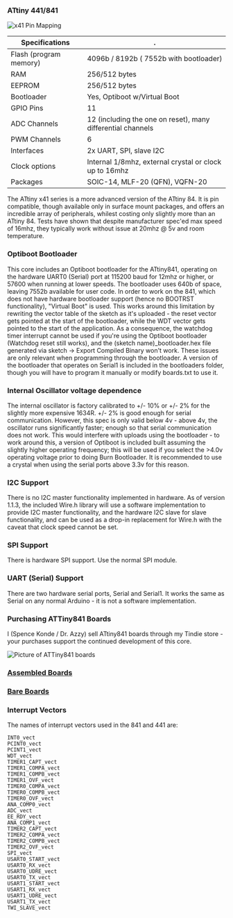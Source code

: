 
### ATtiny 441/841
![x41 Pin Mapping](http://drazzy.com/e/products/img/PinoutT841_fixed.png "Arduino Pin Mapping for ATtiny x41")

 Specifications |  .
------------ | -------------
Flash (program memory)   | 4096b / 8192b ( 7552b with bootloader)
RAM  | 256/512 bytes
EEPROM | 256/512 bytes
Bootloader | Yes, Optiboot w/Virtual Boot 
GPIO Pins | 11
ADC Channels | 12 (including the one on reset), many differential channels
PWM Channels | 6
Interfaces | 2x UART, SPI, slave I2C
Clock options | Internal 1/8mhz, external crystal or clock up to 16mhz
Packages | SOIC-14, MLF-20 (QFN), VQFN-20

The ATtiny x41 series is a more advanced version of the ATtiny 84. It is pin compatible, though available only in surface mount packages, and offers an incredible array of peripherals, whilest costing only slightly more than an ATtiny 84. Tests have shown that despite manufacturer spec'ed max speed of 16mhz, they typically work without issue at 20mhz @ 5v and room temperature.

### Optiboot Bootloader
This core includes an Optiboot bootloader for the ATtiny841, operating on the hardware UART0 (Serial) port at 115200 baud for 12mhz or higher, or 57600 when running at lower speeds. The bootloader uses 640b of space, leaving 7552b available for user code. In order to work on the 841, which does not have hardware bootloader support (hence no BOOTRST functionality), "Virtual Boot" is used. This works around this limitation by rewriting the vector table of the sketch as it's uploaded - the reset vector gets pointed at the start of the bootloader, while the WDT vector gets pointed to the start of the application. As a consequence, the watchdog timer interrupt cannot be used if you're using the Optiboot bootloader (Watchdog reset still works), and the (sketch name)_bootloader.hex file generated via sketch -> Export Compiled Binary won't work. These issues are only relevant when programming through the bootloader. A version of the bootloader that operates on Serial1 is included in the bootloaders folder, though you will have to program it manually or modify boards.txt to use it. 

### Internal Oscillator voltage dependence
The internal oscillator is factory calibrated to +/- 10% or +/- 2% for the slightly more expensive 1634R. +/- 2% is good enough for serial communication. However, this spec is only valid below 4v - above 4v, the oscillator runs significantly faster; enough so that serial communication does not work. This would interfere with uploads using the bootloader - to work around this, a version of Optiboot is included built assuming the slightly higher operating frequency; this will be used if you select the >4.0v operating voltage prior to doing Burn Bootloader. It is recommended to use a crystal when using the serial ports above 3.3v for this reason. 

### I2C Support
There is no I2C master functionality implemented in hardware. As of version 1.1.3, the included Wire.h library will use a software implementation to provide I2C master functionality, and the hardware I2C slave for slave functionality, and can be used as a drop-in replacement for Wire.h with the caveat that clock speed cannot be set. 

### SPI Support
There is hardware SPI support. Use the normal SPI module. 

### UART (Serial) Support
There are two hardware serial ports, Serial and Serial1. It works the same as Serial on any normal Arduino - it is not a software implementation. 

### Purchasing ATTiny841 Boards
I (Spence Konde / Dr. Azzy) sell ATtiny841 boards through my Tindie store - your purchases support the continued development of this core. 

![Picture of ATTiny841 boards](https://d3s5r33r268y59.cloudfront.net/77443/products/thumbs/2015-06-16T05:30:56.533Z-T841RA_Assembled.png.855x570_q85_pad_rcrop.png)
### [Assembled Boards](https://www.tindie.com/products/DrAzzy/attiny841-dev-board-woptiboot-assembled/)
### [Bare Boards](https://www.tindie.com/products/DrAzzy/attiny84184-breakout-wserial-header-bare-board/)

### Interrupt Vectors

The names of interrupt vectors used in the 841 and 441 are:
```
INT0_vect
PCINT0_vect
PCINT1_vect
WDT_vect
TIMER1_CAPT_vect
TIMER1_COMPA_vect
TIMER1_COMPB_vect
TIMER1_OVF_vect
TIMER0_COMPA_vect
TIMER0_COMPB_vect 
TIMER0_OVF_vect 
ANA_COMP0_vect 
ADC_vect 
EE_RDY_vect 
ANA_COMP1_vect 
TIMER2_CAPT_vect 
TIMER2_COMPA_vect 
TIMER2_COMPB_vect 
TIMER2_OVF_vect 
SPI_vect 
USART0_START_vect 
USART0_RX_vect 
USART0_UDRE_vect 
USART0_TX_vect 
USART1_START_vect 
USART1_RX_vect 
USART1_UDRE_vect 
USART1_TX_vect 
TWI_SLAVE_vect 
```
